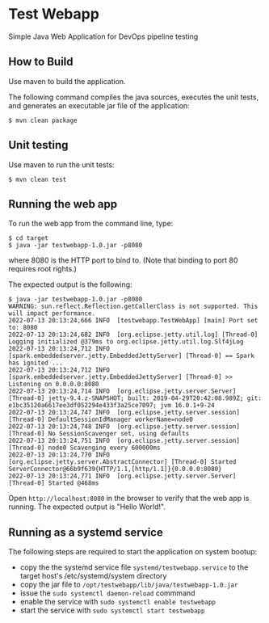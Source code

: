 

# Test Webapp
Simple Java Web Application for DevOps pipeline testing

## How to Build
Use maven to build the application.

The following command compiles the java sources, executes the unit tests, and
generates an executable jar file of the application:

```
$ mvn clean package
```

## Unit testing
Use maven to run the unit tests:

```
$ mvn clean test
```


## Running the web app
To run the web app from the command line, type:

```
$ cd target
$ java -jar testwebapp-1.0.jar -p8080
```

where 8080 is the HTTP port to bind to. (Note that binding to port 80 requires root rights.)

The expected output is the following:

```
$ java -jar testwebapp-1.0.jar -p8080
WARNING: sun.reflect.Reflection.getCallerClass is not supported. This will impact performance.
2022-07-13 20:13:24,666 INFO  [testwebapp.TestWebApp] [main] Port set to: 8080
2022-07-13 20:13:24,682 INFO  [org.eclipse.jetty.util.log] [Thread-0] Logging initialized @379ms to org.eclipse.jetty.util.log.Slf4jLog
2022-07-13 20:13:24,712 INFO  [spark.embeddedserver.jetty.EmbeddedJettyServer] [Thread-0] == Spark has ignited ...
2022-07-13 20:13:24,712 INFO  [spark.embeddedserver.jetty.EmbeddedJettyServer] [Thread-0] >> Listening on 0.0.0.0:8080
2022-07-13 20:13:24,714 INFO  [org.eclipse.jetty.server.Server] [Thread-0] jetty-9.4.z-SNAPSHOT; built: 2019-04-29T20:42:08.989Z; git: e1bc35120a6617ee3df052294e433f3a25ce7097; jvm 16.0.1+9-24
2022-07-13 20:13:24,747 INFO  [org.eclipse.jetty.server.session] [Thread-0] DefaultSessionIdManager workerName=node0
2022-07-13 20:13:24,748 INFO  [org.eclipse.jetty.server.session] [Thread-0] No SessionScavenger set, using defaults
2022-07-13 20:13:24,751 INFO  [org.eclipse.jetty.server.session] [Thread-0] node0 Scavenging every 600000ms
2022-07-13 20:13:24,770 INFO  [org.eclipse.jetty.server.AbstractConnector] [Thread-0] Started ServerConnector@66b9f639{HTTP/1.1,[http/1.1]}{0.0.0.0:8080}
2022-07-13 20:13:24,771 INFO  [org.eclipse.jetty.server.Server] [Thread-0] Started @468ms
```

Open ``http://localhost:8080`` in the browser to verify that the web app is running. The expected output is "Hello World!".


## Running as a systemd service
The following steps are required to start the application on system bootup:
- copy the the systemd service file ``systemd/testwebapp.service`` to the target host's /etc/systemd/system directory
- copy the jar file to ``/opt/testwebapp/lib/java/testwebapp-1.0.jar``
- issue the ``sudo systemctl daemon-reload`` commmand
- enable the service with ``sudo systemctl enable testwebapp``
- start the service with ``sudo systemctl start testwebapp``
